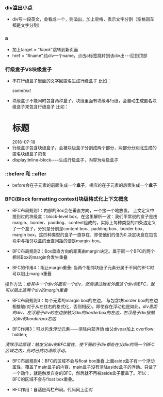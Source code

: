 ### div溢出小点
- div写一段英文，会看成一个，则溢出，加上空格，表示文字分割（空格回车都是文字分割）
### a
- 加上target = “_blank_”跳转到新页面
- href = “#name”,给div一个name，点击a标签跳转到该div出---回到顶部
### 行级盒子VS块级盒子
- 不在行级盒子里面的文字回匿名生成行级盒子 比如：  <p>some<em>text</em></p>
- 块级盒子不能同时包含两种盒子，块级里面有块级与行级，会自动生成匿名块级盒子来包含行级盒子 比如：<div><h1>标题</h1><span>2018-07-18</span></div>
- 行级盒子包含块级盒子，会被块级盒子分割成两个部分，两部分分别北生成的匿名块级盒子包含
- display:inline-block----生成行级盒子，内容为块级盒子
### ::before 和 ::after
- before会在子元素的前面生成一个**盒子**，相应的在子元素的后面生成一个**盒子**
### BFC(Block formatting context)块级格式化上下文概念
- BFC布局规则1：内部的Box会在垂直方向，一个接一个地放置。
上文定义中提到过的块级盒：block-level box，在这里解析一波：我们平常说的盒子是由margin、border、padding、content组成的，实际上每种类型的四条边定义了一个盒子，分别是分别是content box、padding box、border box、margin box，这四种类型的盒子一直存在，即使他们的值为0.决定块盒在包含块中与相邻块盒的垂直间距的便是margin-box。

- BFC布局规则2：Box垂直方向的距离由margin决定。属于同一个BFC的两个相邻Box的margin会发生重叠

- BFC的作用4：阻止margin重叠:
当两个相邻块级子元素分属于不同的BFC时可以阻止margin重叠

操作方法：*给其中一个div外面包一个div，然后通过触发外面这个div的BFC，就可以阻止这两个div的margin重叠*

- BFC布局规则3：每个元素的margin box的左边， 与包含块border box的左边相接触(对于从左往右的格式化，否则相反)。即使存在浮动也是如此，*div里面的div、左浮是子div的左边接触父div的borderbox的左边，右浮是子div接触父div的borderbox右边*

- BFC作用3：可以包含浮动元素——清除内部浮动
给父divpar加上 overflow: hidden;

*清除浮动原理：触发父div的BFC属性，使下面的子div都处在父div的同一个BFC区域之内，此时已成功清除浮动。*

- BFC布局规则4：BFC的区域不会与float box重叠,上面aside盒子有一个浮动属性，覆盖了main盒子的内容，main盒子没有清除aside盒子的浮动。只做了一个动作，就是触发自身的BFC，然后就不再被aside盒子覆盖了。所以：BFC的区域不会与float box重叠。
<div class="aside"></div>
<div class="text">
    <div class="main"></div>
</div>

- BFC作用：自适应两栏布局。代码同上面对